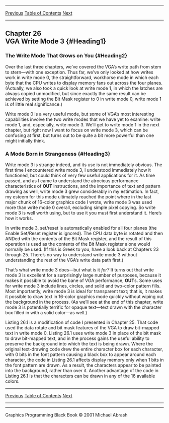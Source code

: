   ------------------------ --------------------------------- --------------------
  [Previous](25-06.html)   [Table of Contents](index.html)   [Next](26-02.html)
  ------------------------ --------------------------------- --------------------

Chapter 26\
 VGA Write Mode 3 {#Heading1}
-----------------

### The Write Mode That Grows on You {#Heading2}

Over the last three chapters, we’ve covered the VGA’s write path from
stem to stern—with one exception. Thus far, we’ve only looked at how
writes work in write mode 0, the straightforward, workhorse mode in
which each byte that the CPU writes to display memory fans out across
the four planes. (Actually, we also took a quick look at write mode 1,
in which the latches are always copied unmodified, but since exactly the
same result can be achieved by setting the Bit Mask register to 0 in
write mode 0, write mode 1 is of little real significance.)

Write mode 0 is a very useful mode, but some of VGA’s most interesting
capabilities involve the two write modes that we have yet to examine:
write mode 1, and, especially, write mode 3. We’ll get to write mode 1
in the next chapter, but right now I want to focus on write mode 3,
which can be confusing at first, but turns out to be quite a bit more
powerful than one might initially think.

### A Mode Born in Strangeness {#Heading3}

Write mode 3 is strange indeed, and its use is not immediately obvious.
The first time I encountered write mode 3, I understood immediately how
it functioned, but could think of very few useful applications for it.
As time passed, and as I came to understand the atrocious performance
characteristics of **OUT** instructions, and the importance of text and
pattern drawing as well, write mode 3 grew considerably in my
estimation. In fact, my esteem for this mode ultimately reached the
point where in the last major chunk of 16-color graphics code I wrote,
write mode 3 was used more than write mode 0 overall, excluding simple
pixel copying. So write mode 3 is well worth using, but to use it you
must first understand it. Here’s how it works.

In write mode 3, set/reset is automatically enabled for all four planes
(the Enable Set/Reset register is ignored). The CPU data byte is rotated
and then ANDed with the contents of the Bit Mask register, and the
result of this operation is used as the contents of the Bit Mask
register alone would normally be used. (If this is Greek to you, have a
look back at Chapters 23 through 25. There’s no way to understand write
mode 3 without understanding the rest of the VGA’s write data path
first.)

That’s what write mode 3 does—but what is it *for?* It turns out that
write mode 3 is excellent for a surprisingly large number of purposes,
because it makes it possible to avoid the bane of VGA performance,
**OUT**s. Some uses for write mode 3 include lines, circles, and solid
and two-color pattern fills. Most importantly, write mode 3 is ideal for
transparent text; that is, it makes it possible to draw text in 16-color
graphics mode quickly without wiping out the background in the process.
(As we’ll see at the end of this chapter, write mode 3 is potentially
terrific for opaque text—text drawn with the character box filled in
with a solid color—as well.)

Listing 26.1 is a modification of code I presented in Chapter 25. That
code used the data rotate and bit mask features of the VGA to draw
bit-mapped text in write mode 0. Listing 26.1 uses write mode 3 in place
of the bit mask to draw bit-mapped text, and in the process gains the
useful ability to preserve the background into which the text is being
drawn. Where the original text-drawing code drew the entire character
box for each character, with 0 bits in the font pattern causing a black
box to appear around each character, the code in Listing 26.1 affects
display memory only when 1 bits in the font pattern are drawn. As a
result, the characters appear to be painted into the background, rather
than over it. Another advantage of the code in Listing 26.1 is that the
characters can be drawn in any of the 16 available colors.

  ------------------------ --------------------------------- --------------------
  [Previous](25-06.html)   [Table of Contents](index.html)   [Next](26-02.html)
  ------------------------ --------------------------------- --------------------

* * * * *

Graphics Programming Black Book © 2001 Michael Abrash
